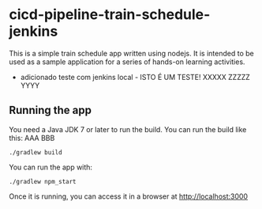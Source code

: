 # cicd-pipeline-train-schedule-jenkins

This is a simple train schedule app written using nodejs. It is intended to be used as a sample application for a series of hands-on learning activities.

- adicionado teste com jenkins local - ISTO É UM TESTE! XXXXX ZZZZZ YYYY

## Running the app

You need a Java JDK 7 or later to run the build. You can run the build like this: AAA BBB
 
    ./gradlew build

You can run the app with:

    ./gradlew npm_start

Once it is running, you can access it in a browser at [http://localhost:3000](http://localhost:3000)
